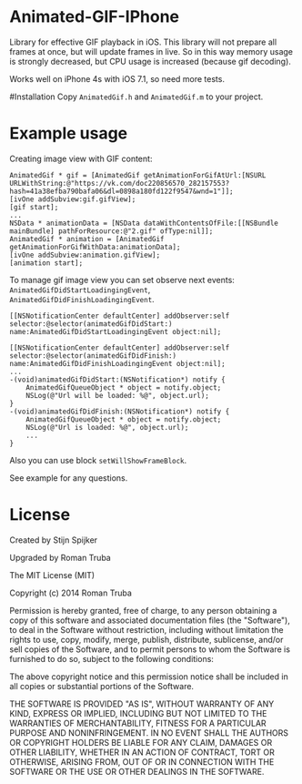 # Animated-GIF-IPhone

Library for effective GIF playback in iOS. This library will not prepare all frames at once, but will update frames in live. So in this way memory usage is strongly decreased, but CPU usage is increased (because gif decoding).

Works well on iPhone 4s with iOS 7.1, so need more tests.

#Installation
Copy `AnimatedGif.h` and `AnimatedGif.m` to your project.

# Example usage
Creating image view with GIF content:
```
AnimatedGif * gif = [AnimatedGif getAnimationForGifAtUrl:[NSURL URLWithString:@"https://vk.com/doc220856570_282157553?hash=41a38efba790bafa06&dl=0898a180fd122f9547&wnd=1"]];
[ivOne addSubview:gif.gifView];
[gif start];
...
NSData * animationData = [NSData dataWithContentsOfFile:[[NSBundle mainBundle] pathForResource:@"2.gif" ofType:nil]];
AnimatedGif * animation = [AnimatedGif getAnimationForGifWithData:animationData];
[ivOne addSubview:animation.gifView];
[animation start];
```

To manage gif image view you can set observe next events: `AnimatedGifDidStartLoadingingEvent`, `AnimatedGifDidFinishLoadingingEvent`.
```
[[NSNotificationCenter defaultCenter] addObserver:self selector:@selector(animatedGifDidStart:) name:AnimatedGifDidStartLoadingingEvent object:nil];

[[NSNotificationCenter defaultCenter] addObserver:self selector:@selector(animatedGifDidFinish:) name:AnimatedGifDidFinishLoadingingEvent object:nil];
...
-(void)animatedGifDidStart:(NSNotification*) notify {
    AnimatedGifQueueObject * object = notify.object;
    NSLog(@"Url will be loaded: %@", object.url);
}
-(void)animatedGifDidFinish:(NSNotification*) notify {
    AnimatedGifQueueObject * object = notify.object;
    NSLog(@"Url is loaded: %@", object.url);
    ...
}
```
Also you can use block `setWillShowFrameBlock`.

See example for any questions.

# License
Created by Stijn Spijker

Upgraded by Roman Truba

The MIT License (MIT)

Copyright (c) 2014 Roman Truba

Permission is hereby granted, free of charge, to any person obtaining a copy
of this software and associated documentation files (the "Software"), to deal
in the Software without restriction, including without limitation the rights
to use, copy, modify, merge, publish, distribute, sublicense, and/or sell
copies of the Software, and to permit persons to whom the Software is
furnished to do so, subject to the following conditions:

The above copyright notice and this permission notice shall be included in
all copies or substantial portions of the Software.

THE SOFTWARE IS PROVIDED "AS IS", WITHOUT WARRANTY OF ANY KIND, EXPRESS OR
IMPLIED, INCLUDING BUT NOT LIMITED TO THE WARRANTIES OF MERCHANTABILITY,
FITNESS FOR A PARTICULAR PURPOSE AND NONINFRINGEMENT. IN NO EVENT SHALL THE
AUTHORS OR COPYRIGHT HOLDERS BE LIABLE FOR ANY CLAIM, DAMAGES OR OTHER
LIABILITY, WHETHER IN AN ACTION OF CONTRACT, TORT OR OTHERWISE, ARISING FROM,
OUT OF OR IN CONNECTION WITH THE SOFTWARE OR THE USE OR OTHER DEALINGS IN
THE SOFTWARE.
